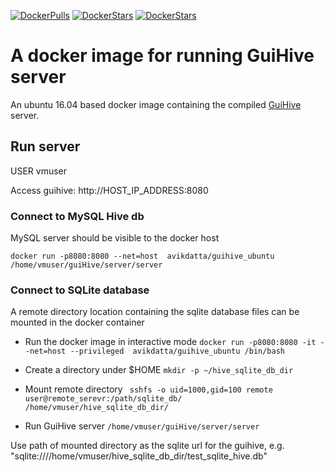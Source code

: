 [![DockerPulls](https://img.shields.io/docker/pulls/avikdatta/guihive_ubuntu.svg)](https://registry.hub.docker.com/u/avikdatta/guihive_ubuntu/)
[![DockerStars](https://img.shields.io/docker/stars/avikdatta/guihive_ubuntu.svg)](https://registry.hub.docker.com/u/avikdatta/guihive_ubuntu/)
[![DockerStars](https://img.shields.io/docker/automated/avikdatta/guihive_ubuntu.svg)](https://registry.hub.docker.com/u/avikdatta/guihive_ubuntu/)

# A docker image for running GuiHive server
An ubuntu 16.04 based docker image containing the compiled [GuiHive](https://github.com/Ensembl/guiHive) server.

## Run server

USER vmuser

Access guihive: http://HOST_IP_ADDRESS:8080

### Connect to MySQL Hive db

MySQL server should be visible to the docker host

` docker run -p8080:8080 --net=host  avikdatta/guihive_ubuntu /home/vmuser/guiHive/server/server  `


### Connect to SQLite database

A remote directory location containing the sqlite database files can be mounted in the docker container

* Run the docker image in interactive mode
` docker run -p8080:8080 -it --net=host --privileged  avikdatta/guihive_ubuntu /bin/bash `

* Create a directory under $HOME
` mkdir -p ~/hive_sqlite_db_dir `

* Mount remote directory
`  sshfs -o uid=1000,gid=100 remote user@remote_serevr:/path/sqlite_db/ /home/vmuser/hive_sqlite_db_dir/ `

* Run GuiHive server
` /home/vmuser/guiHive/server/server `

Use path of mounted directory as the sqlite url for the guihive, e.g. "sqlite:////home/vmuser/hive_sqlite_db_dir/test_sqlite_hive.db"


